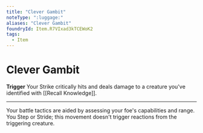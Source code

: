 ```yaml
---
title: "Clever Gambit"
noteType: ":luggage:"
aliases: "Clever Gambit"
foundryId: Item.R7VIxad3kTCEWoK2
tags:
  - Item
---
```


# Clever Gambit

**Trigger** Your Strike critically hits and deals damage to a creature you've identified with [[Recall Knowledge]].

* * *

Your battle tactics are aided by assessing your foe's capabilities and range. You Step or Stride; this movement doesn't trigger reactions from the triggering creature.
